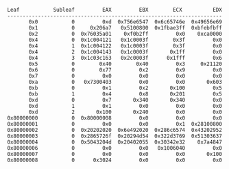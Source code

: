     Leaf           Subleaf         EAX         EBX        ECX          EDX
    ----------------------------------------------------------------------
           0x0           0         0xd  0x756e6547  0x6c65746e  0x49656e69
           0x1           0     0x206a7   0x5100800  0x1fbae3ff  0xbfebfbff
           0x2           0  0x76035a01    0xf0b2ff         0x0    0xca0000
           0x4           0  0x1c004121   0x1c0003f        0x3f         0x0
           0x4           1  0x1c004122   0x1c0003f        0x3f         0x0
           0x4           2  0x1c004143   0x1c0003f       0x1ff         0x0
           0x4           3  0x1c03c163   0x2c0003f      0x1fff         0x6
           0x5           0        0x40        0x40         0x3     0x21120
           0x6           0        0x77         0x2         0x9         0x0
           0x7           0         0x0         0x0         0x0         0x0
           0xa           0   0x7300403         0x0         0x0       0x603
           0xb           0         0x1         0x2       0x100         0x5
           0xb           1         0x4         0x8       0x201         0x5
           0xd           0         0x7       0x340       0x340         0x0
           0xd           1         0x1         0x0         0x0         0x0
           0xd           2       0x100       0x240         0x0         0x0
    0x80000000           0  0x80000008         0x0         0x0         0x0
    0x80000001           0         0x0         0x0         0x1  0x28100800
    0x80000002           0  0x20202020  0x6e492020  0x286c6574  0x43202952
    0x80000003           0  0x2865726f  0x20294d54  0x322d3769  0x51303637
    0x80000004           0  0x5043204d  0x20402055  0x30342e32    0x7a4847
    0x80000006           0         0x0         0x0   0x1006040         0x0
    0x80000007           0         0x0         0x0         0x0       0x100
    0x80000008           0      0x3024         0x0         0x0         0x0
